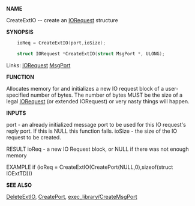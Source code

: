 
**NAME**

CreateExtIO -- create an [IORequest](_OOYT) structure

**SYNOPSIS**

```c
    ioReq = CreateExtIO(port,ioSize);

    struct IORequest *CreateExtIO(struct MsgPort *, ULONG);

```
Links: [IORequest](_OOYT) [MsgPort](_OOYY) 

**FUNCTION**

Allocates memory for and initializes a new IO request block
of a user-specified number of bytes. The number of bytes
MUST be the size of a legal [IORequest](_OOYT) (or extended IORequest)
or very nasty things will happen.

**INPUTS**

port - an already initialized message port to be used for this IO
request's reply port. If this is NULL this function fails.
ioSize - the size of the IO request to be created.

RESULT
ioReq - a new IO Request block, or NULL if there was not enough memory

EXAMPLE
if (ioReq = CreateExtIO(CreatePort(NULL,0),sizeof(struct IOExtTD)))

**SEE ALSO**

[DeleteExtIO](_OQUR), [CreatePort](_OQTX), [exec_library/CreateMsgPort](CreateMsgPort)

